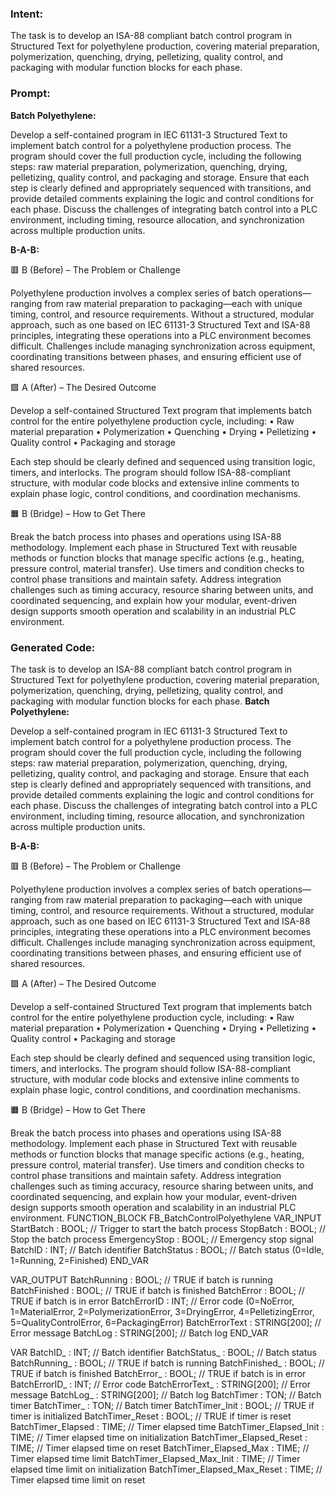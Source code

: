 ### Intent:
The task is to develop an ISA-88 compliant batch control program in Structured Text for polyethylene production, covering material preparation, polymerization, quenching, drying, pelletizing, quality control, and packaging with modular function blocks for each phase.

### Prompt:
**Batch Polyethylene:**

Develop a self-contained program in IEC 61131-3 Structured Text to implement batch control for a polyethylene production process. The program should cover the full production cycle, including the following steps: raw material preparation, polymerization, quenching, drying, pelletizing, quality control, and packaging and storage. Ensure that each step is clearly defined and appropriately sequenced with transitions, and provide detailed comments explaining the logic and control conditions for each phase. Discuss the challenges of integrating batch control into a PLC environment, including timing, resource allocation, and synchronization across multiple production units.

**B-A-B:**

🟥 B (Before) – The Problem or Challenge

Polyethylene production involves a complex series of batch operations—ranging from raw material preparation to packaging—each with unique timing, control, and resource requirements. Without a structured, modular approach, such as one based on IEC 61131-3 Structured Text and ISA-88 principles, integrating these operations into a PLC environment becomes difficult. Challenges include managing synchronization across equipment, coordinating transitions between phases, and ensuring efficient use of shared resources.

🟩 A (After) – The Desired Outcome

Develop a self-contained Structured Text program that implements batch control for the entire polyethylene production cycle, including:
	•	Raw material preparation
	•	Polymerization
	•	Quenching
	•	Drying
	•	Pelletizing
	•	Quality control
	•	Packaging and storage

Each step should be clearly defined and sequenced using transition logic, timers, and interlocks. The program should follow ISA-88-compliant structure, with modular code blocks and extensive inline comments to explain phase logic, control conditions, and coordination mechanisms.

🟧 B (Bridge) – How to Get There

Break the batch process into phases and operations using ISA-88 methodology. Implement each phase in Structured Text with reusable methods or function blocks that manage specific actions (e.g., heating, pressure control, material transfer). Use timers and condition checks to control phase transitions and maintain safety. Address integration challenges such as timing accuracy, resource sharing between units, and coordinated sequencing, and explain how your modular, event-driven design supports smooth operation and scalability in an industrial PLC environment.

### Generated Code:
The task is to develop an ISA-88 compliant batch control program in Structured Text for polyethylene production, covering material preparation, polymerization, quenching, drying, pelletizing, quality control, and packaging with modular function blocks for each phase.
**Batch Polyethylene:**

Develop a self-contained program in IEC 61131-3 Structured Text to implement batch control for a polyethylene production process. The program should cover the full production cycle, including the following steps: raw material preparation, polymerization, quenching, drying, pelletizing, quality control, and packaging and storage. Ensure that each step is clearly defined and appropriately sequenced with transitions, and provide detailed comments explaining the logic and control conditions for each phase. Discuss the challenges of integrating batch control into a PLC environment, including timing, resource allocation, and synchronization across multiple production units.

**B-A-B:**

🟥 B (Before) – The Problem or Challenge

Polyethylene production involves a complex series of batch operations—ranging from raw material preparation to packaging—each with unique timing, control, and resource requirements. Without a structured, modular approach, such as one based on IEC 61131-3 Structured Text and ISA-88 principles, integrating these operations into a PLC environment becomes difficult. Challenges include managing synchronization across equipment, coordinating transitions between phases, and ensuring efficient use of shared resources.

🟩 A (After) – The Desired Outcome

Develop a self-contained Structured Text program that implements batch control for the entire polyethylene production cycle, including:
	•	Raw material preparation
	•	Polymerization
	•	Quenching
	•	Drying
	•	Pelletizing
	•	Quality control
	•	Packaging and storage

Each step should be clearly defined and sequenced using transition logic, timers, and interlocks. The program should follow ISA-88-compliant structure, with modular code blocks and extensive inline comments to explain phase logic, control conditions, and coordination mechanisms.

🟧 B (Bridge) – How to Get There

Break the batch process into phases and operations using ISA-88 methodology. Implement each phase in Structured Text with reusable methods or function blocks that manage specific actions (e.g., heating, pressure control, material transfer). Use timers and condition checks to control phase transitions and maintain safety. Address integration challenges such as timing accuracy, resource sharing between units, and coordinated sequencing, and explain how your modular, event-driven design supports smooth operation and scalability in an industrial PLC environment.
FUNCTION_BLOCK FB_BatchControlPolyethylene
VAR_INPUT
    StartBatch : BOOL; // Trigger to start the batch process
    StopBatch : BOOL;   // Stop the batch process
    EmergencyStop : BOOL; // Emergency stop signal
    BatchID : INT;      // Batch identifier
    BatchStatus : BOOL; // Batch status (0=Idle, 1=Running, 2=Finished)
END_VAR

VAR_OUTPUT
    BatchRunning : BOOL; // TRUE if batch is running
    BatchFinished : BOOL; // TRUE if batch is finished
    BatchError : BOOL;   // TRUE if batch is in error
    BatchErrorID : INT;  // Error code (0=NoError, 1=MaterialError, 2=PolymerizationError, 3=DryingError, 4=PelletizingError, 5=QualityControlError, 6=PackagingError)
    BatchErrorText : STRING[200]; // Error message
    BatchLog : STRING[200];     // Batch log
END_VAR

VAR
    BatchID_ : INT;         // Batch identifier
    BatchStatus_ : BOOL;    // Batch status
    BatchRunning_ : BOOL;   // TRUE if batch is running
    BatchFinished_ : BOOL;  // TRUE if batch is finished
    BatchError_ : BOOL;     // TRUE if batch is in error
    BatchErrorID_ : INT;    // Error code
    BatchErrorText_ : STRING[200]; // Error message
    BatchLog_ : STRING[200]; // Batch log
    BatchTimer : TON;       // Batch timer
    BatchTimer_ : TON;      // Batch timer
    BatchTimer_Init : BOOL; // TRUE if timer is initialized
    BatchTimer_Reset : BOOL; // TRUE if timer is reset
    BatchTimer_Elapsed : TIME; // Timer elapsed time
    BatchTimer_Elapsed_Init : TIME; // Timer elapsed time on initialization
    BatchTimer_Elapsed_Reset : TIME; // Timer elapsed time on reset
    BatchTimer_Elapsed_Max : TIME; // Timer elapsed time limit
    BatchTimer_Elapsed_Max_Init : TIME; // Timer elapsed time limit on initialization
    BatchTimer_Elapsed_Max_Reset : TIME; // Timer elapsed time limit on reset
